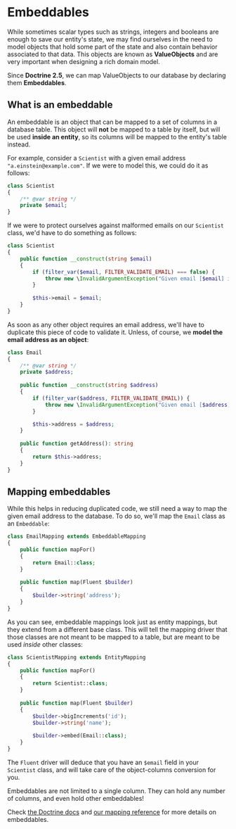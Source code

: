 # Embeddables

While sometimes scalar types such as strings, integers and booleans are enough to save our entity's state, we may find
ourselves in the need to model objects that hold some part of the state and also contain behavior associated to that 
data. This objects are known as **ValueObjects** and are very important when designing a rich domain model.

Since **Doctrine 2.5**, we can map ValueObjects to our database by declaring them **Embeddables**.

## What is an embeddable

An embeddable is an object that can be mapped to a set of columns in a database table. This object will **not** be 
mapped to a table by itself, but will be used **inside an entity**, so its columns will be mapped to the entity's table 
instead.

For example, consider a `Scientist` with a given email address `"a.einstein@example.com"`. 
If we were to model this, we could do it as follows:

```php
class Scientist
{
    /** @var string */
    private $email;
}
```

If we were to protect ourselves against malformed emails on our `Scientist` class, we'd have to do something as follows:

```php
class Scientist
{
    public function __construct(string $email)
    {
        if (filter_var($email, FILTER_VALIDATE_EMAIL) === false) {
            throw new \InvalidArgumentException("Given email [$email] is not valid.");
        }
        
        $this->email = $email;
    }
}
```

As soon as any other object requires an email address, we'll have to duplicate this piece of code to validate it. Unless,
of course, we **model the email address as an object**:

```php
class Email
{
    /** @var string */
    private $address;
    
    public function __construct(string $address)
    {
        if (filter_var($address, FILTER_VALIDATE_EMAIL)) {
            throw new \InvalidArgumentException("Given email [$address] is not valid.");
        }

        $this->address = $address;
    }
    
    public function getAddress(): string
    {
        return $this->address; 
    }
}
```

## Mapping embeddables

While this helps in reducing duplicated code, we still need a way to map the given email address to the database. To do
so, we'll map the `Email` class as an `Embeddable`:

```php
class EmailMapping extends EmbeddableMapping
{
    public function mapFor()
    {
        return Email::class;
    }
    
    public function map(Fluent $builder)
    {
        $builder->string('address');
    }
}
```

As you can see, embeddable mappings look just as entity mappings, but they extend from a different base class. This will
tell the mapping driver that those classes are not meant to be mapped to a table, but are meant to be used _inside_ 
other classes:

```php
class ScientistMapping extends EntityMapping
{
    public function mapFor()
    {
        return Scientist::class;
    }
    
    public function map(Fluent $builder)
    {
        $builder->bigIncrements('id');
        $builder->string('name');
        
        $builder->embed(Email::class);
    }
}
```

The `Fluent` driver will deduce that you have an `$email` field in your `Scientist` class, and will take care of the 
object-columns conversion for you.

Embeddables are not limited to a single column. They can hold any number of columns, and even hold other embeddables!

Check [the Doctrine docs](http://docs.doctrine-project.org/projects/doctrine-orm/en/latest/tutorials/embeddables.html) and [our mapping reference](/docs/{{version}}/fluent/reference#embeddables) for more details on embeddables.